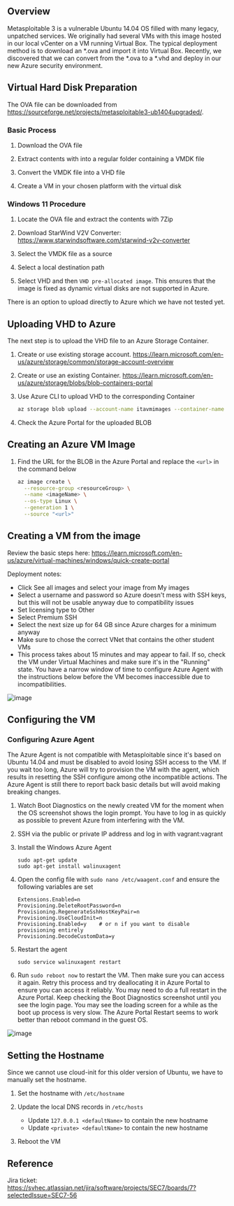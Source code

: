 ## Overview
Metasploitable 3 is a vulnerable Ubuntu 14.04 OS filled with many legacy, unpatched services. We originally had several VMs with this image hosted in our local vCenter on a VM running Virtual Box. The typical deployment method is to download an *.ova and import it into Virtual Box. Recently, we discovered that we can convert from the *.ova to a *.vhd and deploy in our new Azure security environment.

## Virtual Hard Disk Preparation
The OVA file can be downloaded from https://sourceforge.net/projects/metasploitable3-ub1404upgraded/.

### Basic Process
1. Download the OVA file

1. Extract contents with into a regular folder containing a VMDK file

1. Convert the VMDK file into a VHD file

1. Create a VM in your chosen platform with the virtual disk

### Windows 11 Procedure
1. Locate the OVA file and extract the contents with 7Zip

1. Download StarWind V2V Converter: https://www.starwindsoftware.com/starwind-v2v-converter

1. Select the VMDK file as a source

1. Select a local destination path

1. Select VHD and then `VHD pre-allocated image`. This ensures that the image is fixed as dynamic virtual disks are not supported in Azure.

There is an option to upload directly to Azure which we have not tested yet.

## Uploading VHD to Azure
The next step is to upload the VHD file to an Azure Storage Container.

1. Create or use existing storage account. https://learn.microsoft.com/en-us/azure/storage/common/storage-account-overview

1. Create or use an existing Container. https://learn.microsoft.com/en-us/azure/storage/blobs/blob-containers-portal

1. Use Azure CLI to upload VHD to the corresponding Container

    ```bash
    az storage blob upload --account-name itavmimages --container-name vm-images --name metasploitable3-ubuntu1404.vhd --type page --file D:\Metasploitable3-ub1404-disk001.vhd
    ```
1. Check the Azure Portal for the uploaded BLOB

## Creating an Azure VM Image

1. Find the URL for the BLOB in the Azure Portal and replace the `<url>` in the command below
    ```bash
    az image create \
      --resource-group <resourceGroup> \
      --name <imageName> \
      --os-type Linux \
      --generation 1 \
      --source "<url>"
    ```

## Creating a VM from the image
Review the basic steps here: https://learn.microsoft.com/en-us/azure/virtual-machines/windows/quick-create-portal

Deployment notes:
- Click See all images and select your image from My images
- Select a username and password so Azure doesn't mess with SSH keys, but this will not be usable anyway due to compatibility issues
- Set licensing type to Other
- Select Premium SSH
- Select the next size up for 64 GB since Azure charges for a minimum anyway
- Make sure to chose the correct VNet that contains the other student VMs
- This process takes about 15 minutes and may appear to fail. If so, check the VM under Virtual Machines and make sure it's in the "Running" state. You have a narrow window of time to configure Azure Agent with the instructions below before the VM becomes inaccessible due to incompatibilities.

![image](https://github.com/user-attachments/assets/1fdd782f-ae28-4502-bec2-328a1f3e6a21)

## Configuring the VM

### Configuring Azure Agent
The Azure Agent is not compatible with Metasploitable since it's based on Ubuntu 14.04 and must be disabled to avoid losing SSH access to the VM. If you wait too long, Azure will try to provision the VM with the agent, which results in resetting the SSH configure among othe incompatible actions. The Azure Agent is still there to report back basic details but will avoid making breaking changes.

1. Watch Boot Diagnostics on the newly created VM for the moment when the OS screenshot shows the login prompt. You have to log in as quickly as possible to prevent Azure from interfering with the VM.

1. SSH via the public or private IP address and log in with vagrant:vagrant

1. Install the Windows Azure Agent

    ```
    sudo apt-get update
    sudo apt-get install walinuxagent
    ```
1. Open the config file with `sudo nano /etc/waagent.conf` and ensure the following variables are set

    ```
    Extensions.Enabled=n
    Provisioning.DeleteRootPassword=n
    Provisioning.RegenerateSshHostKeyPair=n
    Provisioning.UseCloudInit=n
    Provisioning.Enabled=y    # or n if you want to disable provisioning entirely
    Provisioning.DecodeCustomData=y
    ```

1. Restart the agent

    ```
    sudo service walinuxagent restart
    ```

1. Run `sudo reboot now` to restart the VM. Then make sure you can access it again. Retry this process and try deallocating it in Azure Portal to ensure you can access it reliably. You may need to do a full restart in the Azure Portal. Keep checking the Boot Diagnostics screenshot until you see the login page. You may see the loading screen for a while as the boot up process is very slow. The Azure Portal Restart seems to work better than reboot command in the guest OS.

![image](https://github.com/user-attachments/assets/34b6cbae-86ce-4b5d-a292-24fca7de8cff)


## Setting the Hostname
Since we cannot use cloud-init for this older version of Ubuntu, we have to manually set the hostname.

1. Set the hostname with `/etc/hostname`

1. Update the local DNS records in `/etc/hosts`

    - Update `127.0.0.1 <defaultName>` to contain the new hostname
    - Update `<private> <defaultName>` to contain the new hostname
  
1. Reboot the VM

## Reference
Jira ticket: https://svhec.atlassian.net/jira/software/projects/SEC7/boards/7?selectedIssue=SEC7-56
